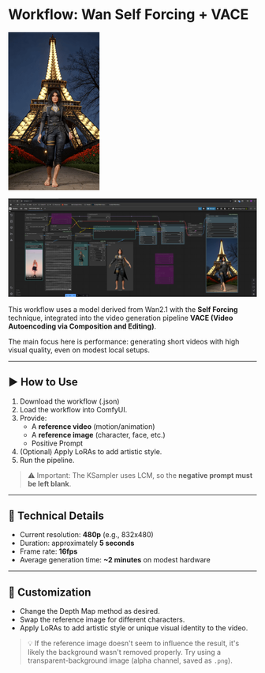 # Workflow: Wan Self Forcing + VACE

![Generated Video Preview](./assets/preview.gif)

![ComfyUI Workflow Preview](./assets/comfyUI.png)


This workflow uses a model derived from Wan2.1 with the **Self Forcing** technique, integrated into the video generation pipeline **VACE (Video Autoencoding via Composition and Editing)**.

The main focus here is performance: generating short videos with high visual quality, even on modest local setups.

---

## ▶️ How to Use

1. Download the workflow (.json)
2. Load the workflow into ComfyUI.
3. Provide:
   - A **reference video** (motion/animation)
   - A **reference image** (character, face, etc.)
   - Positive Prompt
4. (Optional) Apply LoRAs to add artistic style.
5. Run the pipeline.

> ⚠️ Important: The KSampler uses LCM, so the **negative prompt must be left blank**.

---

## 📌 Technical Details

- Current resolution: **480p** (e.g., 832x480)
- Duration: approximately **5 seconds**
- Frame rate: **16fps**
- Average generation time: **~2 minutes** on modest hardware

---

## 🎨 Customization

- Change the Depth Map method as desired.
- Swap the reference image for different characters.
- Apply LoRAs to add artistic style or unique visual identity to the video.

> 💡 If the reference image doesn't seem to influence the result, it's likely the background wasn't removed properly. Try using a transparent-background image (alpha channel, saved as `.png`).
